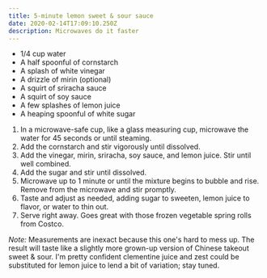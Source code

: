 ```yaml
---
title: 5-minute lemon sweet & sour sauce
date: 2020-02-14T17:09:10.250Z
description: Microwaves do it faster
---
```

* 1/4 cup water
* A half spoonful of cornstarch
* A splash of white vinegar
* A drizzle of mirin (optional)
* A squirt of sriracha sauce
* A squirt of soy sauce
* A few splashes of lemon juice
* A heaping spoonful of white sugar

1. In a microwave-safe cup, like a glass measuring cup, microwave the water for 45 seconds or until steaming.
2. Add the cornstarch and stir vigorously until dissolved.
3. Add the vinegar, mirin, sriracha, soy sauce, and lemon juice. Stir until well combined.
4. Add the sugar and stir until dissolved.
5. Microwave up to 1 minute or until the mixture begins to bubble and rise. Remove from the microwave and stir promptly.
6. Taste and adjust as needed, adding sugar to sweeten, lemon juice to flavor, or water to thin out.
7. Serve right away. Goes great with those frozen vegetable spring rolls from Costco.

_Note:_ Measurements are inexact because this one's hard to mess up. The result will taste like a slightly more grown-up version of Chinese takeout sweet & sour. I'm pretty confident clementine juice and zest could be substituted for lemon juice to lend a bit of variation; stay tuned.
